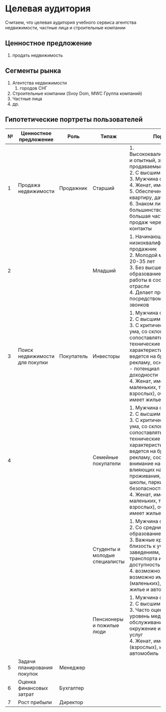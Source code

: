 # Целевая аудитория

Считаем, что целевая аудитория учебного сервиса агентства недвижимости, частные лица и строительные компании

## Ценностное предложение

1. продать недвижимость

## Сегменты рынка

1. Агентства недвижимости
    1. городов СНГ
2. Строительные компании (Svoy Dom, MWC Группа компаний)
3. Частные лица
4. др.

## Гипотетические портреты пользователей

| № | Ценностное предложение         | Роль       | Типаж                          | Портрет                                                                                                                                                                                                                                                                                                                                                                                                   |
|---|--------------------------------|------------|--------------------------------|-----------------------------------------------------------------------------------------------------------------------------------------------------------------------------------------------------------------------------------------------------------------------------------------------------------------------------------------------------------------------------------------------------------|
| 1 | Продажа недвижимости           | Продажник  | Старший                        | 1. Высококвалифицированный и опытный, знает продаваемый продукт<br/>2. С высшим образованием<br/>3. Мужчина от 30 до 50 лет<br/>4. Женат, имеет детей<br/>5. Обеспечен, имеет квартиру, дачу, машину<br/>6. Знаком лично с большинством клиентов, большая часть всех продаж через личные контакты                                                                                                         |
| 2 |                                |            | Младший                        | 1. Начинающий или низкоквалифицированный продажник<br/>2. Молодой мужчина до 20-35 лет<br/>3. Без высшего образование или без опыта работы в соответствующей отрасли<br/>4. Делает продажи посредством холодных звонков                                                                                                                                                                                   |
| 3 | Поиск недвижимости для покупки | Покупатель | Инвесторы                      | 1. Мужчина от 30 до 50 лет<br/>2. С высшим образованием<br/>3. С критическим складом ума, со склонностью сопоставлять цифры, технические характеристики и не ведется на броскую рекламу, основной интерес - потенциал для высокой доходности<br/>4. Женат, имеет детей (как маленьких, так и взрослых), обеспечен, имеет жилье и автомобиль                                                               |
| 4 |                                |            | Семейные покупатели            | 1. Мужчина от 30 до 50 лет<br/>2. С высшим образованием<br/>3. С критическим складом ума, со склонностью сопоставлять цифры, технические характеристики и не ведется на броскую рекламу, сосредотачивают внимание на факторах, влияющих на комфорт проживания, таких как школы, парки, безопасность района<br/>4. Женат, имеет детей (как маленьких, так и взрослых), обеспечен, имеет жилье и автомобиль |
|   |                                |            | Студенты и молодые специалисты | 1. Мужчина от 20 до 35 лет<br/>2. Со средним образованием<br/>3. Важные критерии - близость к учебным заведениям, доступность транспорта и ценовая доступность<br/>4. возможно женат, возможно имеет детей (маленьких), не имеет жилье и автомобиль                                                                                                                                                       |
|   |                                |            | Пенсионеры и пожилые люди      | 1. Мужчина от 60 до 70 лет<br/>2. С высшим образованием<br/>3. Часто оценивают уровень медицинского обслуживания, тихое окружение и доступность услуг<br/>4. Женат, имеет детей (взрослых), имеет жилье и автомобиль                                                                                                                                                                                      |
| 5 | Задачи планирования покупок    | Менеджер   |                                |                                                                                                                                                                                                                                                                                                                                                                                                           |
| 6 | Оценка финансовых затрат       | Бухгалтер  |                                |                                                                                                                                                                                                                                                                                                                                                                                                           |
| 7 | Рост прибыли                   | Директор   |                                |                                                                                                                                                                                                                                                                                                                                                                                                           |
